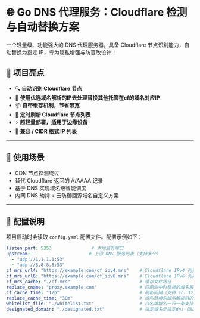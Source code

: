 # 🌐 Go DNS 代理服务：Cloudflare 检测与自动替换方案

一个轻量级、功能强大的 DNS 代理服务器，具备 Cloudflare 节点识别能力，自动替换为指定 IP，专为隐私增强与防篡改设计！

## 🚀 项目亮点

- 🔍 **自动识别 Cloudflare 节点**
- 🔁 **使用优选域名解析的IP去处理替换其他托管在cf的域名对应IP**
- 📦 **自带缓存机制，节省带宽**
- 🔄 **定时刷新 Cloudflare 节点列表**
- ⚡ **超轻量部署，适用于边缘设备**
- 📜 **兼容 / CIDR 格式 IP 列表**

---

## 🧠 使用场景

- CDN 节点探测绕过
- 替代 Cloudflare 返回的 A/AAAA 记录
- 基于 DNS 实现域名级智能调度
- 内网 DNS 劫持 + 云防御回源域名自定义方案

---

## 🔧 配置说明

项目启动时会读取 `config.yaml` 配置文件。配置示例如下：

```yaml
listen_port: 5353               # 本地监听端口
upstream:                      # 上游 DNS 服务列表（支持多个）
  - "udp://1.1.1.1:53"
  - "udp://8.8.8.8:53"
cf_mrs_url4: "https://example.com/cf_ipv4.mrs"    # Cloudflare IPv4 列表
cf_mrs_url6: "https://example.com/cf_ipv6.mrs"    # Cloudflare IPv6 列表
cf_mrs_cache: "./cf.mrs"                          # 缓存文件路径
replace_cname: "proxy.example.com"                # 匹配命中时替换的域名解析后的IP
cf_cache_time: "12h"                              # 刷新间隔（支持 1h、12h、24h 等）
replace_cache_time: "30m"                         # 域名替换的域名解析后的IP缓存时间，就不会重复询问上游了
whitelist_file: "./whitelist.txt"                 # 白名单域名一行一条支持通配符*.domain.*
designated_domain: "./designated.txt"             # 指定域名走指定dns 如wx 在旅游环境的时候dns解析不是最优IP，那么通配符*.xx.com 119.29.29.29 就可以解决这个问题